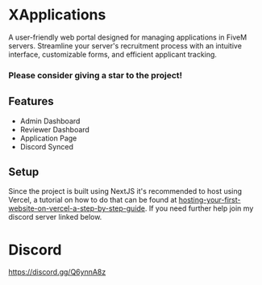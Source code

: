 # XApplications
A user-friendly web portal designed for managing applications in FiveM servers. Streamline your server's recruitment process with an intuitive interface, customizable forms, and efficient applicant tracking.

### Please consider giving a star to the project!

## Features
- Admin Dashboard
- Reviewer Dashboard
- Application Page
- Discord Synced

## Setup
Since the project is built using NextJS it's recommended to host using Vercel, a tutorial on how to do that can be found at [hosting-your-first-website-on-vercel-a-step-by-step-guide](https://medium.com/@hikmohadetunji/hosting-your-first-website-on-vercel-a-step-by-step-guide-95061f1ca687). If you need further help join my discord server linked below.

# Discord
https://discord.gg/Q6ynnA8z
